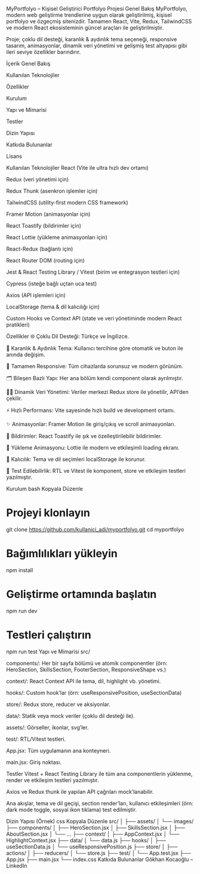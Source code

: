 MyPortfolyo – Kişisel Geliştirici Portfolyo Projesi
Genel Bakış
MyPortfolyo, modern web geliştirme trendlerine uygun olarak geliştirilmiş, kişisel portfolyo ve özgeçmiş sitenizdir. Tamamen React, Vite, Redux, TailwindCSS ve modern React ekosisteminin güncel araçları ile geliştirilmiştir.

Proje; çoklu dil desteği, karanlık & aydınlık tema seçeneği, responsive tasarım, animasyonlar, dinamik veri yönetimi ve gelişmiş test altyapısı gibi ileri seviye özellikler barındırır.

İçerik
Genel Bakış

Kullanılan Teknolojiler

Özellikler

Kurulum

Yapı ve Mimarisi

Testler

Dizin Yapısı

Katkıda Bulunanlar

Lisans

Kullanılan Teknolojiler
React (Vite ile ultra hızlı dev ortamı)

Redux (veri yönetimi için)

Redux Thunk (asenkron işlemler için)

TailwindCSS (utility-first modern CSS framework)

Framer Motion (animasyonlar için)

React Toastify (bildirimler için)

React Lottie (yükleme animasyonları için)

React-Redux (bağlantı için)

React Router DOM (routing için)

Jest & React Testing Library / Vitest (birim ve entegrasyon testleri için)

Cypress (isteğe bağlı uçtan uca test)

Axios (API işlemleri için)

LocalStorage (tema & dil kalıcılığı için)

Custom Hooks ve Context API (state ve veri yönetiminde modern React pratikleri)

Özellikler
🌐 Çoklu Dil Desteği: Türkçe ve İngilizce.

🌙 Karanlık & Aydınlık Tema: Kullanıcı tercihine göre otomatik ve buton ile anında değişim.

📱 Tamamen Responsive: Tüm cihazlarda sorunsuz ve modern görünüm.

🗂️ Bileşen Bazlı Yapı: Her ana bölüm kendi component olarak ayrılmıştır.

🧑‍💻 Dinamik Veri Yönetimi: Veriler merkezi Redux store ile yönetilir, API’den çekilir.

⚡ Hızlı Performans: Vite sayesinde hızlı build ve development ortamı.

✨ Animasyonlar: Framer Motion ile giriş/çıkış ve scroll animasyonları.

🔔 Bildirimler: React Toastify ile şık ve özelleştirilebilir bildirimler.

🦾 Yükleme Animasyonu: Lottie ile modern ve etkileşimli loading ekranı.

💾 Kalıcılık: Tema ve dil seçimleri localStorage ile korunur.

🧪 Test Edilebilirlik: RTL ve Vitest ile komponent, store ve etkileşim testleri yazılmıştır.

Kurulum
bash
Kopyala
Düzenle
# Projeyi klonlayın
git clone https://github.com/kullanici_adi/myportfolyo.git
cd myportfolyo

# Bağımlılıkları yükleyin
npm install

# Geliştirme ortamında başlatın
npm run dev

# Testleri çalıştırın
npm run test
Yapı ve Mimarisi
src/

components/: Her bir sayfa bölümü ve atomik componentler (örn: HeroSection, SkillsSection, FooterSection, ResponsiveShape vs.)

context/: React Context API ile tema, dil, highlight vb. yönetimi.

hooks/: Custom hook’lar (örn: useResponsivePosition, useSectionData)

store/: Redux store, reducer ve aksiyonlar.

data/: Statik veya mock veriler (çoklu dil desteği ile).

assets/: Görseller, ikonlar, svg’ler.

test/: RTL/Vitest testleri.

App.jsx: Tüm uygulamanın ana konteyneri.

main.jsx: Giriş noktası.

Testler
Vitest + React Testing Library ile tüm ana componentlerin yüklenme, render ve etkileşim testleri yazılmıştır.

Axios ve Redux thunk ile yapılan API çağrıları mock’lanabilir.

Ana akışlar, tema ve dil geçişi, section render’ları, kullanıcı etkileşimleri (örn: dark mode toggle, sosyal ikon tıklama) test edilmiştir.

Dizin Yapısı (Örnek)
css
Kopyala
Düzenle
src/
│
├── assets/
│   └── images/
├── components/
│   ├── HeroSection.jsx
│   ├── SkillsSection.jsx
│   ├── AboutSection.jsx
│   └── ...
├── context/
│   ├── AppContext.jsx
│   └── HighlightContext.jsx
├── data/
│   └── data.js
├── hooks/
│   ├── useSectionData.js
│   └── useResponsivePosition.js
├── store/
│   ├── actions/
│   ├── reducers/
│   └── store.js
├── test/
│   └── App.test.jsx
├── App.jsx
├── main.jsx
└── index.css
Katkıda Bulunanlar
Gökhan Kocaoğlu – LinkedIn